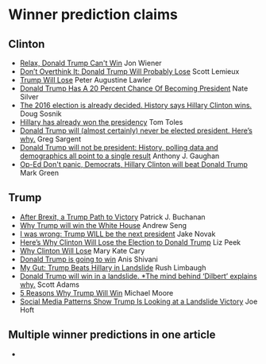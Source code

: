 # Winner prediction claims

## Clinton
- [Relax, Donald Trump Can't Win](https://www.thenation.com/article/trump-cant-win/) Jon Wiener
- [Don’t Overthink It: Donald Trump Will Probably Lose](https://newrepublic.com/article/133322/dont-overthink-it-donald-trump-will-probably-lose) Scott Lemieux
- [Trump Will Lose](http://www.nationalreview.com/postmodern-conservative/435834/never-trump-our-future) Peter Augustine Lawler
- [Donald Trump Has A 20 Percent Chance Of Becoming President](http://fivethirtyeight.com/features/donald-trump-has-a-20-percent-chance-of-becoming-president/) Nate Silver
- [The 2016 election is already decided. History says Hillary Clinton wins.](https://www.washingtonpost.com/opinions/the-2016-election-is-already-decided-history-says-hillary-clinton-wins/2016/06/28/8c6e682e-3d49-11e6-80bc-d06711fd2125_story.html) Doug Sosnik
- [Hillary has already won the presidency](https://www.washingtonpost.com/news/opinions/wp/2016/06/01/hillary-has-already-won-the-presidency/) Tom Toles
- [Donald Trump will (almost certainly) never be elected president. Here’s why.](https://www.washingtonpost.com/blogs/plum-line/wp/2016/03/21/donald-trump-will-almost-certainly-never-be-elected-president-heres-why/) Greg Sargent
- [Donald Trump will not be president: History, polling data and demographics all point to a single result](http://www.salon.com/2016/05/05/donald_trump_will_not_be_president_history_polling_data_and_demographics_all_point_to_a_single_result_partner/) Anthony J. Gaughan
- [Op-Ed Don't panic, Democrats, Hillary Clinton will beat Donald Trump](http://www.latimes.com/opinion/op-ed/la-oe-green-hillary-clinton-will-win-20160606-snap-story.html) Mark Green

## Trump
- [After Brexit, a Trump Path to Victory](https://www.lewrockwell.com/2016/06/patrick-j-buchanan/trump-will-win/) Patrick J. Buchanan
- [Why Trump will win the White House](http://www.miamiherald.com/opinion/article81920737.html) Andrew Seng
- [I was wrong: Trump WILL be the next president](http://www.cnbc.com/2016/06/01/i-was-wrong-trump-will-be-the-next-president-commentary.html) Jake Novak
- [Here’s Why Clinton Will Lose the Election to Donald Trump](http://www.thefiscaltimes.com/Columns/2016/05/11/Here-s-Why-Clinton-Will-Lose-Election-Donald-Trump) Liz Peek
- [Why Clinton Will Lose](http://www.usnews.com/opinion/articles/2016-05-20/why-hillary-clinton-will-lose-to-donald-trump) Mary Kate Cary
- [Donald Trump is going to win](http://www.salon.com/2016/05/23/donald_trump_is_going_to_win_this_is_why_hillary_clinton_cant_defeat_what_trump_represents/) Anis Shivani
- [My Gut: Trump Beats Hillary in Landslide](http://www.rushlimbaugh.com/daily/2016/05/04/my_gut_trump_beats_hillary_in_landslide) Rush Limbaugh 
- [Donald Trump will win in a landslide. *The mind behind ‘Dilbert’ explains why.](https://www.washingtonpost.com/news/comic-riffs/wp/2016/03/21/donald-trump-will-win-in-a-landslide-the-mind-behind-dilbert-explains-why/) Scott Adams
- [5 Reasons Why Trump Will Win](http://michaelmoore.com/trumpwillwin/) Michael Moore
- [Social Media Patterns Show Trump Is Looking at a Landslide Victory](http://www.thegatewaypundit.com/2016/08/evidence-trump-landslide/) Joe Hoft

## Multiple winner predictions in one article
- 
